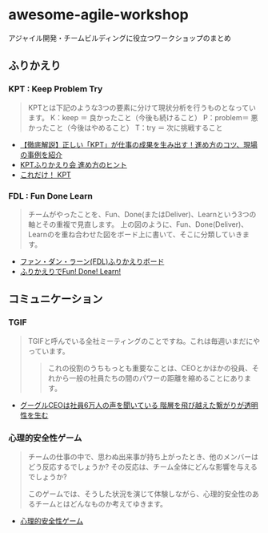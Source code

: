 # awesome-agile-workshop

アジャイル開発・チームビルディングに役立つワークショップのまとめ

## ふりかえり

### KPT : Keep Problem Try

> KPTとは下記のような3つの要素に分けて現状分析を行うものとなっています。
> K：keep ＝ 良かったこと（今後も続けること）
> P：problem＝ 悪かったこと（今後はやめること）
> T：try ＝ 次に挑戦すること

- [【徹底解説】正しい「KPT」が仕事の成果を生み出す！進め方のコツ、現場の事例を紹介](https://seleck.cc/kpt)
- [KPTふりかえり会 進め方のヒント](http://objectclub.jp/download/files/pf/KPT_TIPS.pdf)
- [これだけ！ KPT](https://www.amazon.co.jp/dp/4799102753)

### FDL : Fun Done Learn

> チームがやったことを、Fun、Done(またはDeliver)、Learnという3つの軸とその重複で見直します。
> 上の図のように、Fun、Done(Deliver)、Learnのを重ね合わせた図をボード上に書いて、そこに分類していきます。

- [ファン・ダン・ラーン(FDL)ふりかえりボード](https://yattom.hatenablog.com/entries/2018/10/31)
- [ふりかえりでFun! Done! Learn!](https://www.ogis-ri.co.jp/otc/hiroba/others/ActivityPocket/FunDoneLearn.html)

## コミュニケーション

### TGIF

> TGIFと呼んでいる全社ミーティングのことですね。これは毎週いまだにやっています。
> > これの役割のうちもっとも重要なことは、CEOとかほかの役員、それから一般の社員たちの間のパワーの距離を縮めることにあります。

- [グーグルCEOは社員6万人の声を聞いている 階層を飛び越えた繋がりが透明性を生む](https://toyokeizai.net/articles/-/92606)

### 心理的安全性ゲーム

> チームの仕事の中で、思わぬ出来事が持ち上がったとき、他のメンバーはどう反応するでしょうか?
> その反応は、チーム全体にどんな影響を与えるでしょうか?
> 
> このゲームでは、そうした状況を演じて体験しながら、心理的安全性のあるチームとはどんなものか考えてゆきます。

- [心理的安全性ゲーム](https://games.yattom.jp/safety)
